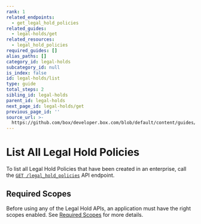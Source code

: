 ```yaml
---
rank: 1
related_endpoints:
  - get_legal_hold_policies
related_guides:
  - legal-holds/get
related_resources:
  - legal_hold_policies
required_guides: []
alias_paths: []
category_id: legal-holds
subcategory_id: null
is_index: false
id: legal-holds/list
type: guide
total_steps: 2
sibling_id: legal-holds
parent_id: legal-holds
next_page_id: legal-holds/get
previous_page_id: ''
source_url: >-
  https://github.com/box/developer.box.com/blob/default/content/guides/legal-holds/list.md
---
```

# List All Legal Hold Policies

To list all Legal Hold Policies that have been created in an enterprise, call
the [`GET /legal_hold_policies`][legal_holds] API endpoint.

<Samples id='get_legal_hold_policies' >

</Samples>

## Required Scopes

Before using any of the Legal Hold APIs, an application must have the right
scopes enabled. See [Required Scopes][scopes] for more details.

[legal_holds]: e://get_legal_hold_policies
[scopes]: g://legal-holds#required-scopes